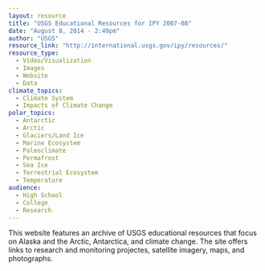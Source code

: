 ```yaml
---
layout: resource
title: "USGS Educational Resources for IPY 2007-08"
date: "August 8, 2014 - 2:49pm"
author: "USGS"
resource_link: "http://international.usgs.gov/ipy/resources/"
resource_type:
  - Video/Visualization
  - Images
  - Website
  - Data
climate_topics:
  - Climate System
  - Impacts of Climate Change
polar_topics:
  - Antarctic
  - Arctic
  - Glaciers/Land Ice
  - Marine Ecosystem
  - Paleoclimate
  - Permafrost
  - Sea Ice
  - Terrestrial Ecosystem
  - Temperature
audience:
  - High School
  - College
  - Research
---
```


This website features an archive of USGS educational resources that focus on Alaska and the Arctic, Antarctica, and climate change.  The site offers links to research and monitoring projectes, satellite imagery, maps, and photographs.